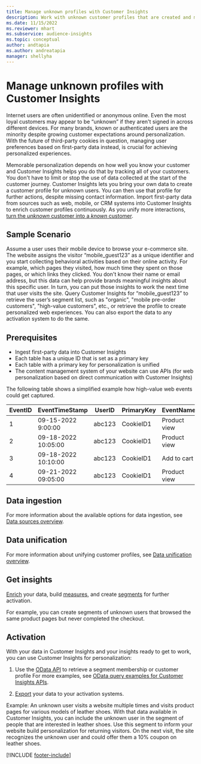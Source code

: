 ```yaml
---
title: Manage unknown profiles with Customer Insights
description: Work with unknown customer profiles that are created and managed in Dynamics 365 Customer Insights.
ms.date: 11/15/2022
ms.reviewer: mhart
ms.subservice: audience-insights
ms.topic: conceptual
author: andtapia
ms.author: andreatapia
manager: shellyha
---
```


# Manage unknown profiles with Customer Insights

Internet users are often unidentified or anonymous online. Even the most loyal customers may appear to be “unknown” if they aren't signed in across different devices. For many brands, known or authenticated users are the minority despite growing customer expectations around personalization. With the future of third-party cookies in question, managing user preferences based on first-party data instead, is crucial for achieving personalized experiences.

Memorable personalization depends on how well you know your customer and Customer Insights helps you do that by tracking all of your customers.  You don't have to limit or stop the use of data collected at the start of the customer journey. Customer Insights lets you bring your own data to create a customer profile for unknown users. You can then use that profile for further actions, despite missing contact information. Import first-party data from sources such as web, mobile, or CRM systems into Customer Insights to enrich customer profiles continuously. As you unify more interactions, [turn the *unknown* customer into a *known* customer](unknown-to-known.md).

## Sample Scenario

Assume a user uses their mobile device to browse your e-commerce site. The website assigns the visitor “mobile_guest123” as a unique identifier and you start collecting behavioral activities based on their online activity. For example, which pages they visited, how much time they spent on those pages, or which links they clicked. You don't know their name or email address, but this data can help provide brands meaningful insights about this specific user. In turn, you can put those insights to work the next time that user visits the site. Query Customer Insights for “mobile_guest123” to retrieve the user’s segment list, such as "organic", "mobile pre-order customers", "high-value customers", etc., or retrieve the profile to create personalized web experiences. You can also export the data to any activation system to do the same.

## Prerequisites

- Ingest first-party data into Customer Insights
- Each table has a unique ID that is set as a primary key
- Each table with a primary key for personalization is unified
- The content management system of your website can use APIs (for web personalization based on direct communication with Customer Insights)

The following table shows a simplified example how high-value web events could get captured.

|EventID|EventTimeStamp|UserID|PrimaryKey|EventName|
|--|--|--|--|--|
|1|09-15-2022 9:00:00|abc123|CookieID1|Product view|
|2|09-18-2022 10:05:00|abc123|CookieID1|Product view|
|3|09-18-2022 10:10:00|abc123|CookieID1|Add to cart|
|4|09-21-2022 09:05:00|abc123|CookieID1|Product view|

## Data ingestion

For more information about the available options for data ingestion, see [Data sources overview](data-sources.md).

## Data unification

For more information about unifying customer profiles, see [Data unification overview](data-unification.md).

## Get insights

[Enrich](enrichment-hub.md) your data, build [measures](measures.md), and create [segments](segments.md) for further activation.

For example, you can create segments of unknown users that browsed the same product pages but never completed the checkout.

## Activation

With your data in Customer Insights and your insights ready to get to work, you can use Customer Insights for personalization:

1. Use the [OData API](apis.md) to retrieve a segment membership or customer profile For more examples, see [OData query examples for Customer Insights APIs](odata-examples.md).

1. [Export](export-destinations.md) your data to your activation systems.

Example: An unknown user visits a website multiple times and visits product pages for various models of leather shoes. With that data available in Customer Insights, you can include the unknown user in the segment of people that are interested in leather shoes. Use this segment to inform your website build personalization for returning visitors. On the next visit, the site recognizes the unknown user and could offer them a 10% coupon on leather shoes.

[!INCLUDE [footer-include](includes/footer-banner.md)]
